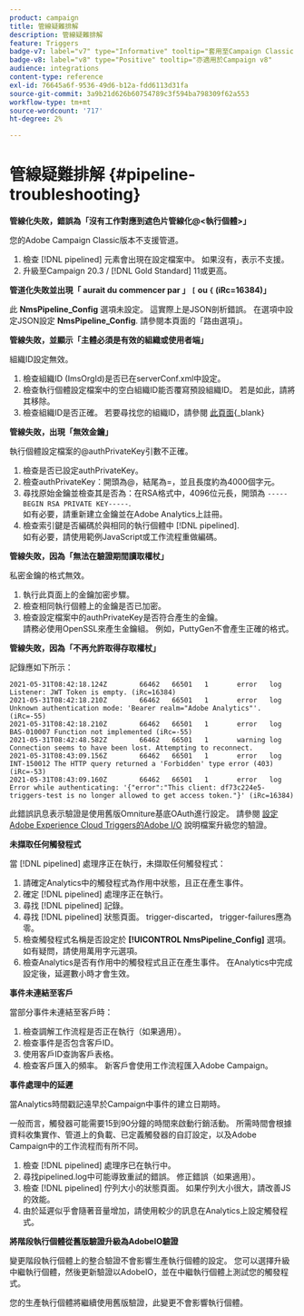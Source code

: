 ```yaml
---
product: campaign
title: 管線疑難排解
description: 管線疑難排解
feature: Triggers
badge-v7: label="v7" type="Informative" tooltip="套用至Campaign Classic v7"
badge-v8: label="v8" type="Positive" tooltip="亦適用於Campaign v8"
audience: integrations
content-type: reference
exl-id: 76645a6f-9536-49d6-b12a-fdd6113d31fa
source-git-commit: 3a9b21d626b60754789c3f594ba798309f62a553
workflow-type: tm+mt
source-wordcount: '717'
ht-degree: 2%

---
```


# 管線疑難排解 {#pipeline-troubleshooting}



**管線化失敗，錯誤為「沒有工作對應到遮色片管線化@&lt;執行個體>」**

您的Adobe Campaign Classic版本不支援管道。

1. 檢查 [!DNL pipelined] 元素會出現在設定檔案中。 如果沒有，表示不支援。
1. 升級至Campaign 20.3 / [!DNL Gold Standard] 11或更高。

**管道化失敗並出現「 aurait du commencer par 」 `[` ou `{` (iRc=16384)」**

此 **NmsPipeline_Config** 選項未設定。 這實際上是JSON剖析錯誤。
在選項中設定JSON設定 **NmsPipeline_Config**. 請參閱本頁面的「路由選項」。

**管線失敗，並顯示「主體必須是有效的組織或使用者端」**

組織ID設定無效。

1. 檢查組織ID (ImsOrgId)是否已在serverConf.xml中設定。
1. 檢查執行個體設定檔案中的空白組織ID能否覆寫預設組織ID。 若是如此，請將其移除。
1. 檢查組織ID是否正確。 若要尋找您的組織ID，請參閱 [此頁面](https://experienceleague.adobe.com/docs/core-services/interface/administration/organizations.html?lang=zh-Hant){_blank}

**管線失敗，出現「無效金鑰」**

執行個體設定檔案的@authPrivateKey引數不正確。

1. 檢查是否已設定authPrivateKey。
1. 檢查authPrivateKey：開頭為@，結尾為=，並且長度約為4000個字元。
1. 尋找原始金鑰並檢查其是否為：在RSA格式中，4096位元長，開頭為 `-----BEGIN RSA PRIVATE KEY-----`.
   <br> 如有必要，請重新建立金鑰並在Adobe Analytics上註冊。
1. 檢查索引鍵是否編碼於與相同的執行個體中 [!DNL pipelined]. <br>如有必要，請使用範例JavaScript或工作流程重做編碼。

**管線失敗，因為「無法在驗證期間讀取權杖」**

私密金鑰的格式無效。

1. 執行此頁面上的金鑰加密步驟。
1. 檢查相同執行個體上的金鑰是否已加密。
1. 檢查設定檔案中的authPrivateKey是否符合產生的金鑰。 <br>請務必使用OpenSSL來產生金鑰組。 例如，PuttyGen不會產生正確的格式。

**管線失敗，因為「不再允許取得存取權杖」**

記錄應如下所示：

```
2021-05-31T08:42:18.124Z        66462   66501   1       error   log     Listener: JWT Token is empty. (iRc=16384)
2021-05-31T08:42:18.210Z        66462   66501   1       error   log     Unknown authentication mode: 'Bearer realm="Adobe Analytics"'. (iRc=-55)
2021-05-31T08:42:18.210Z        66462   66501   1       error   log     BAS-010007 Function not implemented (iRc=-55)
2021-05-31T08:42:48.582Z        66462   66501   1       warning log     Connection seems to have been lost. Attempting to reconnect.
2021-05-31T08:43:09.156Z        66462   66501   1       error   log     INT-150012 The HTTP query returned a 'Forbidden' type error (403) (iRc=-53)
2021-05-31T08:43:09.160Z        66462   66501   1       error   log     Error while authenticating: '{"error":"This client: df73c224e5-triggers-test is no longer allowed to get access token."}' (iRc=16384)
```

此錯誤訊息表示驗證是使用舊版Omniture基底OAuth進行設定。 請參閱 [設定Adobe Experience Cloud Triggers的Adobe I/O](../../integrations/using/configuring-adobe-io.md) 說明檔案升級您的驗證。

**未擷取任何觸發程式**

當 [!DNL pipelined] 處理序正在執行，未擷取任何觸發程式：

1. 請確定Analytics中的觸發程式為作用中狀態，且正在產生事件。
1. 確定 [!DNL pipelined] 處理序正在執行。
1. 尋找 [!DNL pipelined] 記錄。
1. 尋找 [!DNL pipelined] 狀態頁面。 trigger-discarted， trigger-failures應為零。
1. 檢查觸發程式名稱是否設定於 **[!UICONTROL NmsPipeline_Config]** 選項。 如有疑問，請使用萬用字元選項。
1. 檢查Analytics是否有作用中的觸發程式且正在產生事件。 在Analytics中完成設定後，延遲數小時才會生效。

**事件未連結至客戶**

當部分事件未連結至客戶時：

1. 檢查調解工作流程是否正在執行（如果適用）。
1. 檢查事件是否包含客戶ID。
1. 使用客戶ID查詢客戶表格。
1. 檢查客戶匯入的頻率。 新客戶會使用工作流程匯入Adobe Campaign。

**事件處理中的延遲**

當Analytics時間戳記遠早於Campaign中事件的建立日期時。

一般而言，觸發器可能需要15到90分鐘的時間來啟動行銷活動。 所需時間會根據資料收集實作、管道上的負載、已定義觸發器的自訂設定，以及Adobe Campaign中的工作流程而有所不同。

1. 檢查 [!DNL pipelined] 處理序已在執行中。
1. 尋找pipelined.log中可能導致重試的錯誤。 修正錯誤（如果適用）。
1. 檢查 [!DNL pipelined] 佇列大小的狀態頁面。 如果佇列大小很大，請改善JS的效能。
1. 由於延遲似乎會隨著音量增加，請使用較少的訊息在Analytics上設定觸發程式。

**將階段執行個體從舊版驗證升級為AdobeIO驗證**

變更階段執行個體上的整合驗證不會影響生產執行個體的設定。 您可以選擇升級中繼執行個體，然後更新驗證以AdobeIO，並在中繼執行個體上測試您的觸發程式。

您的生產執行個體將繼續使用舊版驗證，此變更不會影響執行個體。
